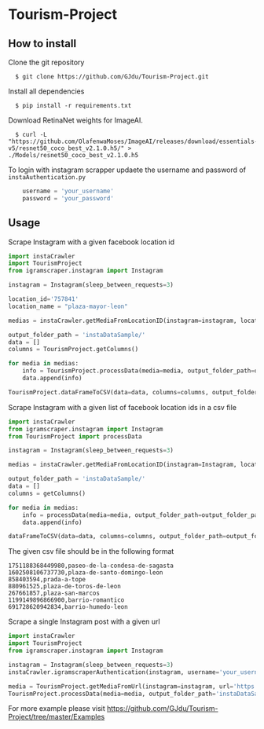 # Tourism-Project

## How to install

Clone the git repository
```
  $ git clone https://github.com/GJdu/Tourism-Project.git
```
Install all dependencies
```
  $ pip install -r requirements.txt
```
Download RetinaNet weights for ImageAI.
```
  $ curl -L "https://github.com/OlafenwaMoses/ImageAI/releases/download/essentials-v5/resnet50_coco_best_v2.1.0.h5/" > ./Models/resnet50_coco_best_v2.1.0.h5
```
To login with instagram scrapper updaete the username and password of ```instaAuthentication.py```
```python
    username = 'your_username'
    password = 'your_password'
```

## Usage
Scrape Instagram with a given facebook location id
```python
import instaCrawler
import TourismProject
from igramscraper.instagram import Instagram

instagram = Instagram(sleep_between_requests=3)

location_id='757841'
location_name = "plaza-mayor-leon"

medias = instaCrawler.getMediaFromLocationID(instagram=instagram, location_id=location_id, location_name=location_name,count=5)

output_folder_path = 'instaDataSample/'
data = []
columns = TourismProject.getColumns()

for media in medias:
    info = TourismProject.processData(media=media, output_folder_path=output_folder_path)
    data.append(info)

TourismProject.dataFrameToCSV(data=data, columns=columns, output_folder_path=output_folder_path)
```

Scrape Instagram with a given list of facebook location ids in a csv file
```python
import instaCrawler
from igramscraper.instagram import Instagram
from TourismProject import processData

instagram = Instagram(sleep_between_requests=3)

medias = instaCrawler.getMediaFromLocationID(instagram=Instagram, location_id_file="León_location_ids.csv", count=10)

output_folder_path = 'instaDataSample/'
data = []
columns = getColumns()

for media in medias:
    info = processData(media=media, output_folder_path=output_folder_path)
    data.append(info)

dataFrameToCSV(data=data, columns=columns, output_folder_path=output_folder_path)
```
The given csv file should be in the following format
```csv
1751188368449980,paseo-de-la-condesa-de-sagasta
1602508106737730,plaza-de-santo-domingo-leon
858403594,prada-a-tope
880961525,plaza-de-toros-de-leon
267661857,plaza-san-marcos
1199149896866900,barrio-romantico
691728620942834,barrio-humedo-leon
```

Scrape a single Instagram post with a given url
```python
import instaCrawler
import TourismProject
from igramscraper.instagram import Instagram

instagram = Instagram(sleep_between_requests=3)
instaCrawler.igramscraperAuthentication(instagram, username='your_username', password='your_password', b_two_step_verificator=True)

media = TourismProject.getMediaFromUrl(instagram=instagram, url='https://www.instagram.com/p/SomeCode/')
TourismProject.processData(media=media, output_folder_path='instaDataSample/')
```

For more example please visit https://github.com/GJdu/Tourism-Project/tree/master/Examples
